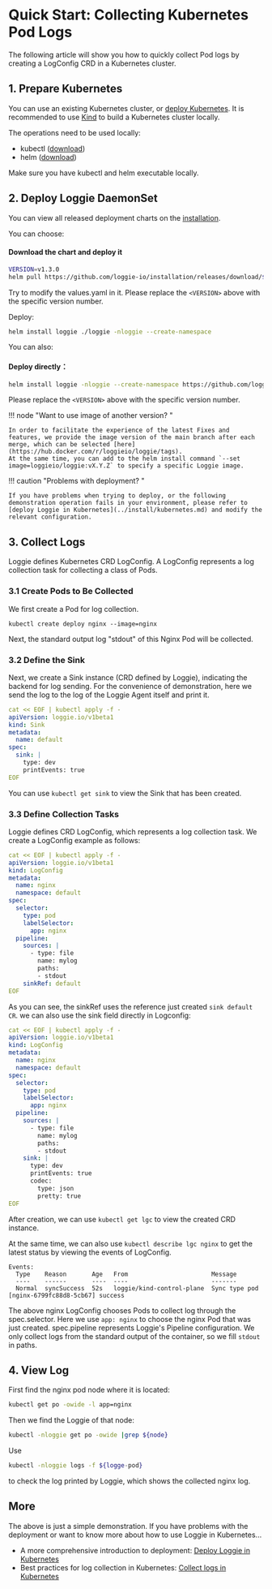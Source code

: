 # Quick Start: Collecting Kubernetes Pod Logs

The following article will show you how to quickly collect Pod logs by creating a LogConfig CRD in a Kubernetes cluster.

## 1. Prepare Kubernetes

You can use an existing Kubernetes cluster, or [deploy Kubernetes](https://kubernetes.io/zh/docs/tasks/tools/). It is recommended to use [Kind](https://kind.sigs.k8s.io/) to build a Kubernetes cluster locally.  

The operations need to be used locally:

- kubectl ([download](https://github.com/kubernetes/kubernetes/tree/master/CHANGELOG))
- helm ([download](https://helm.sh/docs/intro/install/))

Make sure you have kubectl and helm executable locally.


## 2. Deploy Loggie DaemonSet

You can view all released deployment charts on the [installation](https://github.com/loggie-io/installation/releases).

You can choose:

#### Download the chart and deploy it

```bash
VERSION=v1.3.0
helm pull https://github.com/loggie-io/installation/releases/download/${VERSION}/loggie-${VERSION}.tgz && tar xvzf loggie-${VERSION}.tgz
```
Try to modify the values.yaml in it. Please replace the `<VERSION>` above with the specific version number.

Deploy:

```bash
helm install loggie ./loggie -nloggie --create-namespace
```

You can also:
#### Deploy directly：

```bash
helm install loggie -nloggie --create-namespace https://github.com/loggie-io/installation/releases/download/${VERSION}/loggie-${VERSION}.tgz
```
Please replace the `<VERSION>` above with the specific version number.

!!! node "Want to use image of another version? "

    In order to facilitate the experience of the latest Fixes and features, we provide the image version of the main branch after each merge, which can be selected [here](https://hub.docker.com/r/loggieio/loggie/tags).  
    At the same time, you can add to the helm install command `--set image=loggieio/loggie:vX.Y.Z` to specify a specific Loggie image.


!!! caution "Problems with deployment? "

    If you have problems when trying to deploy, or the following demonstration operation fails in your environment, please refer to [deploy Loggie in Kubernetes](../install/kubernetes.md) and modify the relevant configuration.


## 3. Collect Logs

Loggie defines Kubernetes CRD LogConfig. A LogConfig represents a log collection task for collecting a class of Pods.

### 3.1 Create Pods to Be Collected

We first create a Pod for log collection.
```shell
kubectl create deploy nginx --image=nginx
```
Next, the standard output log "stdout" of this Nginx Pod will be collected.  

### 3.2 Define the Sink
 
Next, we create a Sink instance (CRD defined by Loggie), indicating the backend for log sending.
For the convenience of demonstration, here we send the log to the log of the Loggie Agent itself and print it. 

```yaml
cat << EOF | kubectl apply -f -
apiVersion: loggie.io/v1beta1
kind: Sink
metadata:
  name: default
spec:
  sink: |
    type: dev
    printEvents: true
EOF
```

You can use `kubectl get sink` to view the Sink that has been created.

### 3.3 Define Collection Tasks

Loggie defines CRD LogConfig, which represents a log collection task. We create a LogConfig example as follows:

```yaml
cat << EOF | kubectl apply -f -
apiVersion: loggie.io/v1beta1
kind: LogConfig
metadata:
  name: nginx
  namespace: default
spec:
  selector:
    type: pod
    labelSelector:
      app: nginx
  pipeline:
    sources: |
      - type: file
        name: mylog
        paths:
        - stdout
    sinkRef: default
EOF
```

As you can see, the sinkRef uses the reference just created `sink default CR`. we can also use the sink field directly in Logconfig:

```yaml
cat << EOF | kubectl apply -f -
apiVersion: loggie.io/v1beta1
kind: LogConfig
metadata:
  name: nginx
  namespace: default
spec:
  selector:
    type: pod
    labelSelector:
      app: nginx
  pipeline:
    sources: |
      - type: file
        name: mylog
        paths:
        - stdout
    sink: |
      type: dev
      printEvents: true
      codec:
        type: json
        pretty: true
EOF
```

After creation, we can use `kubectl get lgc` to view the created CRD instance.

At the same time, we can also use `kubectl describe lgc nginx` to get the latest status by viewing the events of LogConfig.

```
Events:
  Type    Reason       Age   From                       Message
  ----    ------       ----  ----                       -------
  Normal  syncSuccess  52s   loggie/kind-control-plane  Sync type pod [nginx-6799fc88d8-5cb67] success
```


The above nginx LogConfig chooses Pods to collect log through the spec.selector. Here we use `app: nginx` to choose the nginx Pod that was just created.
spec.pipeline represents Loggie's Pipeline configuration. We only collect logs from the standard output of the container, so we fill `stdout` in paths.

## 4. View Log
First find the nginx pod node where it is located:
```bash
kubectl get po -owide -l app=nginx
```

Then we find the Loggie of that node:
```bash
kubectl -nloggie get po -owide |grep ${node}
```
Use
```bash
kubectl -nloggie logs -f ${logge-pod}
```
to check the log printed by Loggie, which shows the collected nginx log.

## More

The above is just a simple demonstration.
If you have problems with the deployment or want to know more about how to use Loggie in Kubernetes...

- A more comprehensive introduction to deployment: [Deploy Loggie in Kubernetes](../install/kubernetes.md)
- Best practices for log collection in Kubernetes: [Collect logs in Kubernetes](../../user-guide/use-in-kubernetes/collect-container-logs.md)
